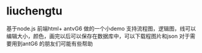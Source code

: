 # liuchengtu
基于node.js 前端html+ antvG6 做的一个小demo  支持流程图，逻辑图，线可以编辑大小，颜色，画完以后可以保存在数据库中，可以下载程图片和json 对于需要用到antG6 的朋友们可能有些帮助
